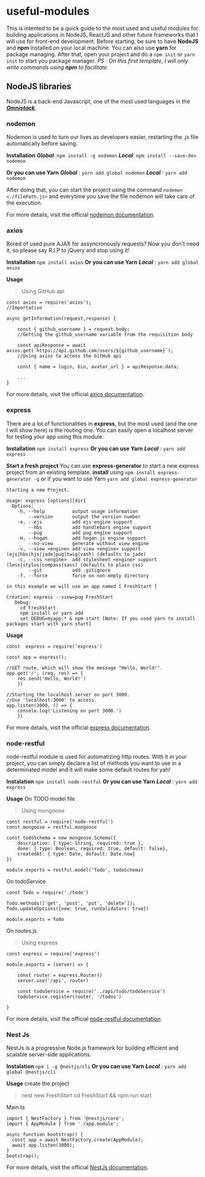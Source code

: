 
# useful-modules
This is intented to be a quick guide to the most used and useful modules for building applications in NodeJS, ReactJS and other future frameworks that I will use for front-end development.
Before starting, be sure to have **NodeJS** and **npm** installed on your local machine. You can also use **yarn** for package managing.
After that, open your project and do a `npm init` or `yarn init` to start you package manager.
*PS : On this first template, I will only write commands using **npm** to facilitate.* 

## NodeJS libraries

NodeJS is a back-end Javascript, one of the most used languages in the ***[Omnistack](https://medium.com/@cesar.will.hilario/omnistack-um-desenvolvedor-javascript-omnipresente-por-c%C3%A9sar-hil%C3%A1rio-3ce29d280bf8)***.

### nodemon

Nodemon is used to turn our lives as developers easier, restarting the *.js* file automatically before saving.

**Installation**
***Global*** :`npm install -g nodemon`
***Local***: `npm install --save-dev nodemon`

**Or you can use Yarn**
***Global*** : `yarn add global nodemon`
***Local*** : `yarn add nodemon`

After doing that, you can start the project using the command `nodemon <./filePath.js>` and everytime you save the file nodemon will take care of the execution.

For more details, visit the official [nodemon documentation](https://www.npmjs.com/package/nodemon).

### axios
Bored of used pure AJAX for assyncronously requests? Now you don't need it, so please say R.I.P to jQuery and stop using it! 

**Installation**
`npm install axios`
**Or you can use Yarn**
***Local*** : `yarn add global axios`

**Usage**
>Using GitHub api
```
const axios = require('axios');
//Importation

async getInformation(request,response) {
	
	const { github_username } = request.body;
	//Getting the github_username variable from the requisition body
	
	const apiResponse = await axios.get(`https://api.github.com/users/${github_username}`);
	//Using axios to access the GitHub api
    
    const { name = login, bio, avatar_url } = apiResponse.data;

	...
}
```

For more details, visit the official [axios documentation](https://github.com/axios/axios).
### express

There are a lot of functionalities in **express**, but the most used (and the one I will show here) is the routing one. 
You can easily open a localhost server for testing your app using this module.

**Installation**
`npm install express`
**Or you can use Yarn**
***Local*** : `yarn add express`

**Start a fresh project**
You can use **express-generator** to start a new express project from an existing template.
**install** using `npm install express-generator -g` or if you want to use Yarn `yarn add global express-generator`
```
Starting a new Project.

Usage: express [options][dir]
  Options:
    -h, --help          output usage information
        --version       output the version number
    -e, --ejs           add ejs engine support
        --hbs           add handlebars engine support
        --pug           add pug engine support
    -H, --hogan         add hogan.js engine support
        --no-view       generate without view engine
    -v, --view <engine> add view <engine> support (ejs|hbs|hjs|jade|pug|twig|vash) (defaults to jade)
    -c, --css <engine>  add stylesheet <engine> support (less|stylus|compass|sass) (defaults to plain css)
        --git           add .gitignore
    -f, --force         force on non-empty directory

in this example we will use an app named [ FreshStart ]

Creation: express --view=pug FreshStart
   Debug: 
     cd FreshStart
     npm install or yarn add
     set DEBUG=myapp:* & npm start [Note: If you used yarn to install packages start with yarn start]
```

**Usage**
```
const  express = require('express')

const app = express();

//GET route, which will show the message "Hello, World!".
app.get('/', (req, res) => {
	res.send('Hello, World!')
	})

//Starting the localhost server on port 3000. 
//Use 'localhost:3000' to access.
app.listen(3000, () => {
	console.log('Listening on port 3000.')
	})
```
For more details, visit the official [express documentation](https://expressjs.com/pt-br/starter/installing.html).

### node-restful

node-restful module is used for automatizing http routes. With it in your project, you can simply declare a list of methods you want to use in a determinated model and it will make some default routes for yah!

**Instalation**
`npm install node-restful`
**Or you can use Yarn**
***Local*** : `yarn add express`

**Usage**
On TODO model file 
> Using mongoose

```
const restful = require('node-restful')
const mongoose = restful.mongoose

const todoSchema = new mongoose.Schema({
    description: { type: String, required: true },
    done: { type: Boolean, required: true, default: false},
    createdAt: { type: Date, default: Date.now}
})

module.exports = restful.model('Todo', todoSchema)
```
On todoService
```
const Todo = require('./todo')

Todo.methods(['get', 'post', 'put', 'delete']);
Todo.updateOptions({new: true, runValidators: true})

module.exports = Todo
```
On routes.js
> Using express
```
const express = require('express')

module.exports = (server) => {

    const router = express.Router()
    server.use('/api', router)

    const todoService = require('../api/todo/todoService')
    todoService.register(router, '/todos')
    
}
```
For more details, visit the official [node-restful documentation](https://github.com/baugarten/node-restful).

### Nest Js

NestJs is a progressive Node.js framework for building efficient and scalable server-side applications.

**Instalation**
`npm i -g @nestjs/cli`
**Or you can use Yarn**
***Local*** : `yarn add global @nestjs/cli`

**Usage**
create the project
> nest new FreshStart
> cd FreshStart && npm run start

Main.ts
```
import { NestFactory } from '@nestjs/core';
import { AppModule } from './app.module';

async function bootstrap() {
  const app = await NestFactory.create(AppModule);
  await app.listen(3000);
}
bootstrap();
```
For more details, visit the official [NestJs documentation](https://docs.nestjs.com/first-steps).


